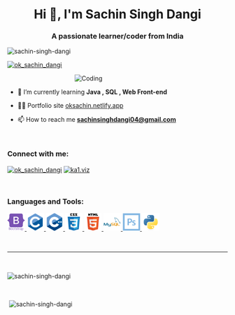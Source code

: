 <h1 align="center">Hi 👋, I'm Sachin Singh Dangi</h1>
<h3 align="center">A passionate learner/coder from India</h3>

<p align="left"> <img src="https://komarev.com/ghpvc/?username=sachin-singh-dangi&label=Profile%20views&color=0e75b6&style=flat" alt="sachin-singh-dangi" /> </p>

<p align="left"> <a href="https://twitter.com/ok_sachin_dangi" target="blank"><img src="https://img.shields.io/twitter/follow/ok_sachin_dangi?logo=twitter&style=for-the-badge" alt="ok_sachin_dangi" /></a> </p>

<img
      align="right"
      alt="Coding"
      width="350"
      src="https://media1.giphy.com/media/HscDLzkO8EOTmgkhQP/giphy.gif?cid=790b761186b9dcb1c255f625176c90acf2d61361cfe3bf5f&rid=giphy.gif&ct=g"
      alt="coding"
    />

<br/>

- 🌱 I’m currently learning **Java , SQL , Web Front-end**

- 👨‍💻 Portfolio site [oksachin.netlify.app](https://oksachin.netlify.app/)

- 📫 How to reach me **sachinsinghdangi04@gmail.com**

<br/>


<h3 align="left">Connect with me:</h3>
<p align="left">
<a href="https://twitter.com/ok_sachin_dangi" target="blank"><img align="center" src="https://raw.githubusercontent.com/rahuldkjain/github-profile-readme-generator/master/src/images/icons/Social/twitter.svg" alt="ok_sachin_dangi" height="30" width="40" /></a>
<a href="https://www.behance.net/ka1.viz" target="blank"><img align="center" src="https://raw.githubusercontent.com/rahuldkjain/github-profile-readme-generator/master/src/images/icons/Social/behance.svg" alt="ka1.viz" height="30" width="40" /></a>
</p>


<br/>

<h3 align="left">Languages and Tools:</h3>
<p align="left"> <a href="https://getbootstrap.com" target="_blank" rel="noreferrer"> <img src="https://raw.githubusercontent.com/devicons/devicon/master/icons/bootstrap/bootstrap-plain-wordmark.svg" alt="bootstrap" width="40" height="40"/> </a> <a href="https://www.cprogramming.com/" target="_blank" rel="noreferrer"> <img src="https://raw.githubusercontent.com/devicons/devicon/master/icons/c/c-original.svg" alt="c" width="40" height="40"/> </a> <a href="https://www.w3schools.com/cpp/" target="_blank" rel="noreferrer"> <img src="https://raw.githubusercontent.com/devicons/devicon/master/icons/cplusplus/cplusplus-original.svg" alt="cplusplus" width="40" height="40"/> </a> <a href="https://www.w3schools.com/css/" target="_blank" rel="noreferrer"> <img src="https://raw.githubusercontent.com/devicons/devicon/master/icons/css3/css3-original-wordmark.svg" alt="css3" width="40" height="40"/> </a> <a href="https://www.w3.org/html/" target="_blank" rel="noreferrer"> <img src="https://raw.githubusercontent.com/devicons/devicon/master/icons/html5/html5-original-wordmark.svg" alt="html5" width="40" height="40"/> </a> <a href="https://www.mysql.com/" target="_blank" rel="noreferrer"> <img src="https://raw.githubusercontent.com/devicons/devicon/master/icons/mysql/mysql-original-wordmark.svg" alt="mysql" width="40" height="40"/> </a> <a href="https://www.photoshop.com/en" target="_blank" rel="noreferrer"> <img src="https://raw.githubusercontent.com/devicons/devicon/master/icons/photoshop/photoshop-line.svg" alt="photoshop" width="40" height="40"/> </a> <a href="https://www.python.org" target="_blank" rel="noreferrer"> <img src="https://raw.githubusercontent.com/devicons/devicon/master/icons/python/python-original.svg" alt="python" width="40" height="40"/> </a> </p>

<br/>
<hr/>
<br/>

<p><img align="center" src="https://github-readme-stats.vercel.app/api/top-langs?username=sachin-singh-dangi&show_icons=true&locale=en&layout=compact" alt="sachin-singh-dangi" /></p>

<br/>

<p>&nbsp;<img align="center" src="https://github-readme-stats.vercel.app/api?username=sachin-singh-dangi&show_icons=true&theme=dark&locale=en" alt="sachin-singh-dangi" /></p>
